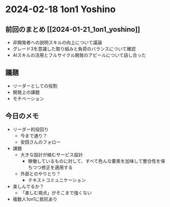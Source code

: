 # 2024-02-18 1on1 Yoshino

## 前回のまとめ [[2024-01-21_1on1_yoshino]]

- 非開発者への説明スキルの向上について議論
- グレード3を意識した取り組みと負荷のバランスについて確認
- AIスキルの活用とフルサイクル開発のアピールについて話し合った

## 議題

- リーダーとしての役割
- 開発上の課題
- モチベーション

## 今日のメモ

- リーダー的役回り
	- 今まで通り？
	- 安田さんのフォロー
- 課題
	- 大きな設計が絡むサービス設計
		- 稼働しているものに対して、すべて色んな要素を加味して整合性を保ちつつ修正を適用する
	- 外部とのやりとり？
		- テキストコミュニケーション
- 楽しんでるか？
	- 「楽しむ視点」がそこまで強くない
- 複数人1on1に抵抗あり